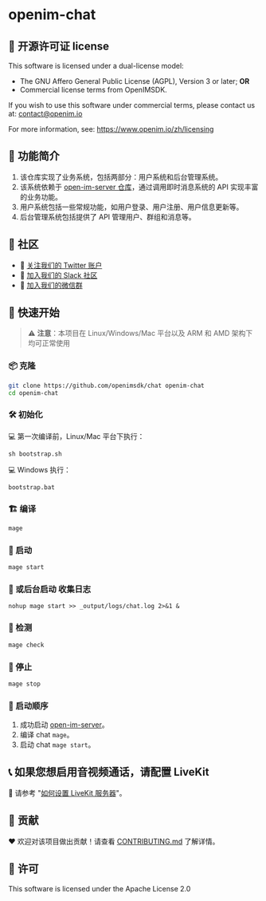# openim-chat

## 📄 开源许可证 license

This software is licensed under a dual-license model:

- The GNU Affero General Public License (AGPL), Version 3 or later; **OR**
- Commercial license terms from OpenIMSDK.

If you wish to use this software under commercial terms, please contact us at: contact@openim.io

For more information, see: https://www.openim.io/zh/licensing



## 🧩 功能简介

1. 该仓库实现了业务系统，包括两部分：用户系统和后台管理系统。
2. 该系统依赖于 [open-im-server 仓库](https://github.com/openimsdk/open-im-server)，通过调用即时消息系统的 API 实现丰富的业务功能。
3. 用户系统包括一些常规功能，如用户登录、用户注册、用户信息更新等。
4. 后台管理系统包括提供了 API 管理用户、群组和消息等。

## :busts_in_silhouette: 社区

- 💬 [关注我们的 Twitter 账户](https://twitter.com/founder_im63606)
- 🚀 [加入我们的 Slack 社区](https://join.slack.com/t/openimsdk/shared_invite/zt-2ijy1ys1f-O0aEDCr7ExRZ7mwsHAVg9A)
- :eyes: [加入我们的微信群](https://openim-1253691595.cos.ap-nanjing.myqcloud.com/WechatIMG20.jpeg)

## 🛫 快速开始

> :warning: **注意**：本项目在 Linux/Windows/Mac 平台以及 ARM 和 AMD 架构下均可正常使用

### 📦 克隆

```bash
git clone https://github.com/openimsdk/chat openim-chat
cd openim-chat
```

### 🛠 初始化

:computer: 第一次编译前，Linux/Mac 平台下执行：

```
sh bootstrap.sh
```

:computer: Windows 执行：

```
bootstrap.bat
```

### 🏗 编译

```bash
mage
```

### 🚀 启动

```bash
mage start
```

### :floppy_disk: 或后台启动 收集日志

```
nohup mage start >> _output/logs/chat.log 2>&1 &
```

### :mag_right: 检测

```bash
mage check
```

### 🛑 停止

```bash
mage stop
```

### 🚀 启动顺序

1. 成功启动 [open-im-server](https://github.com/openimsdk/open-im-server)。
2. 编译 chat `mage`。
3. 启动 chat `mage start`。

## 📞 如果您想启用音视频通话，请配置 LiveKit

:link: 请参考 "[如何设置 LiveKit 服务器](./HOW_TO_SETUP_LIVEKIT_SERVER.md)"。

## :handshake: 贡献

:heart: 欢迎对该项目做出贡献！请查看 [CONTRIBUTING.md](./CONTRIBUTING.md) 了解详情。

## 🚨 许可

This software is licensed under the Apache License 2.0
